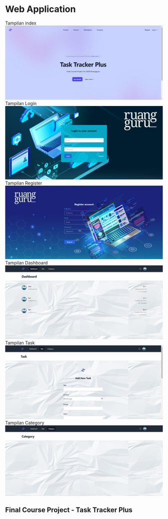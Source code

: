 # Web Application
Tampilan index
![Index Page](./assets/index1.png)
Tampilan Login
![Index Page](./assets/login1.png)
Tampilan Register
![Index Page](./assets/register1.png)
Tampilan Dashboard
![Index Page](./assets/dashboard.png)
Tampilan Task
![Index Page](./assets/task.png)
Tampilan Category
![Index Page](./assets/category.png)
## Final Course Project - Task Tracker Plus
